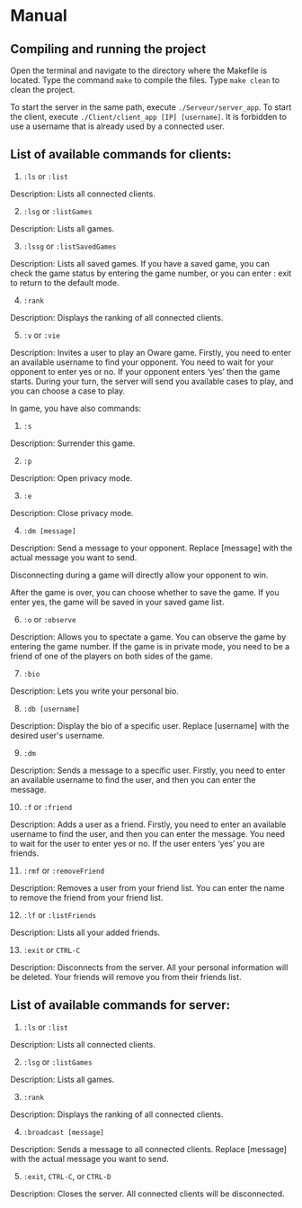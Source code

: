 ﻿# Manual

##  Compiling and running the project
    

Open the terminal and navigate to the directory where the Makefile is located. Type the command `make`  to compile the files. Type `make clean` to clean the project. 

To start the server in the same path, execute `./Serveur/server_app`. To start the client, execute `./Client/client_app [IP] [username]`. It is forbidden to use a username that is already used by a connected user.

  

##  List of available commands for clients:
    

1.  `:ls` or `:list`
    
Description: Lists all connected clients.

2.  `:lsg` or `:listGames`
    

Description: Lists all games.

3.  `:lssg` or `:listSavedGames`
    

Description: Lists all saved games. If you have a saved game, you can check the game status by entering the game number, or you can enter : exit to return to the default mode.

4.  `:rank`
    
Description: Displays the ranking of all connected clients.

5.  `:v` or `:vie`
    

Description: Invites a user to play an Oware game. Firstly, you need to enter an available username to find your opponent. You need to wait for your opponent to enter yes or no. If your opponent enters ‘yes’ then the game starts. During your turn, the server will send you available cases to play, and you can choose a case to play.

  

In game, you have also commands:

1.  `:s`
    

Description: Surrender this game.

2.  `:p`
    

Description: Open privacy mode.

3.  `:e`
    

Description: Close privacy mode.

4.  `:dm [message]`
    

Description: Send a message to your opponent. Replace [message] with the actual message you want to send.

  

Disconnecting during a game will directly allow your opponent to win.

After the game is over, you can choose whether to save the game. If you enter yes, the game will be saved in your saved game list.

  

6.  `:o` or `:observe`
    

Description: Allows you to spectate a game. You can observe the game by entering the game number. If the game is in private mode, you need to be a friend of one of the players on both sides of the game.

7.  `:bio`
    

Description: Lets you write your personal bio.

8.  `:db [username]`
    

Description: Display the bio of a specific user. Replace [username] with the desired user's username.

9.  `:dm`
    

Description: Sends a message to a specific user. Firstly, you need to enter an available username to find the user, and then you can enter the message.

10.  `:f` or `:friend`
    

Description: Adds a user as a friend. Firstly, you need to enter an available username to find the user, and then you can enter the message. You need to wait for the user to enter yes or no. If the user enters ‘yes’ you are friends.

11.  `:rmf` or `:removeFriend`
    

Description: Removes a user from your friend list. You can enter the name to remove the friend from your friend list.

12.  `:lf` or `:listFriends`
    

Description: Lists all your added friends.

13.  `:exit` or `CTRL-C`
    

Description: Disconnects from the server. All your personal information will be deleted. Your friends will remove you from their friends list.

  

## List of available commands for server:
    

1.  `:ls` or `:list`
    

Description: Lists all connected clients.

2.  `:lsg` or `:listGames`
    

Description: Lists all games.

3.  `:rank`
    

Description: Displays the ranking of all connected clients.

4. `:broadcast [message]`

Description: Sends a message to all connected clients. Replace [message] with the actual message you want to send.

5. `:exit`, `CTRL-C`, or `CTRL-D`

Description: Closes the server. All connected clients will be disconnected.